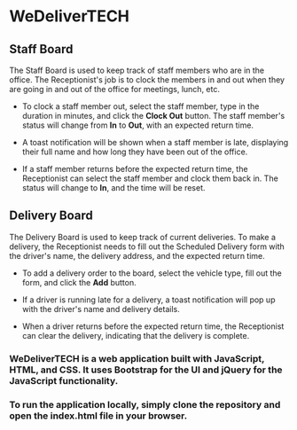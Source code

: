 # WeDeliverTECH

## Staff Board

The Staff Board is used to keep track of staff members who are in the office. The Receptionist's job is to clock the members in and out when they are going in and out of the office for meetings, lunch, etc.

- To clock a staff member out, select the staff member, type in the duration in minutes, and click the **Clock Out** button. The staff member's status will change from **In** to **Out**, with an expected return time.

- A toast notification will be shown when a staff member is late, displaying their full name and how long they have been out of the office.

- If a staff member returns before the expected return time, the Receptionist can select the staff member and clock them back in. The status will change to **In**, and the time will be reset.


## Delivery Board

The Delivery Board is used to keep track of current deliveries. To make a delivery, the Receptionist needs to fill out the Scheduled Delivery form with the driver's name, the delivery address, and the expected return time.

- To add a delivery order to the board, select the vehicle type, fill out the form, and click the **Add** button.

- If a driver is running late for a delivery, a toast notification will pop up with the driver's name and delivery details.

- When a driver returns before the expected return time, the Receptionist can clear the delivery, indicating that the delivery is complete.


### WeDeliverTECH is a web application built with JavaScript, HTML, and CSS. It uses Bootstrap for the UI and jQuery for the JavaScript functionality.

### To run the application locally, simply clone the repository and open the index.html file in your browser.
